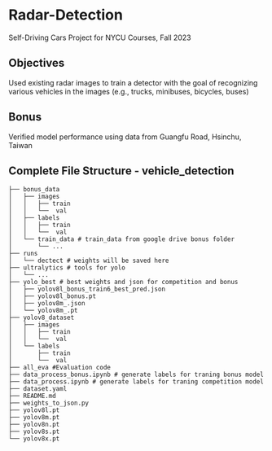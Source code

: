 # Radar-Detection
Self-Driving Cars Project for NYCU Courses, Fall 2023

## Objectives
Used existing radar images to train a detector with the goal of recognizing various vehicles in the images (e.g., trucks, minibuses, bicycles, buses)

## Bonus
Verified model performance using data from Guangfu Road, Hsinchu, Taiwan

## Complete File Structure - vehicle_detection
```
├── bonus_data
│   ├── images
│   │   ├── train
│   │   └──  val
│   ├── labels
│   │   ├── train
│   │   └──  val
│   └── train_data # train_data from google drive bonus folder
│       └── ...
├── runs
│   └── dectect # weights will be saved here
├── ultralytics # tools for yolo
│   └── ...
├── yolo_best # best weights and json for competition and bonus
│   ├── yolov8l_bonus_train6_best_pred.json
│   ├── yolov8l_bonus.pt
│   ├── yolov8m_.json
│   └── yolov8m_.pt
├── yolov8_dataset
│   ├── images
│   │   ├── train
│   │   └──  val
│   └── labels
│       ├── train
│       └──  val
├── all_eva #Evaluation code
├── data_process_bonus.ipynb # generate labels for traning bonus model
├── data_process.ipynb # generate labels for traning competition model
├── dataset.yaml
├── README.md
├── weights_to_json.py
├── yolov8l.pt
├── yolov8m.pt
├── yolov8n.pt
├── yolov8s.pt
└── yolov8x.pt

```


